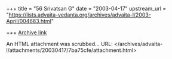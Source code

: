 +++
title = "56 Srivatsan G"
date = "2003-04-17"
upstream_url = "https://lists.advaita-vedanta.org/archives/advaita-l/2003-April/004683.html"

+++
[Archive link](https://lists.advaita-vedanta.org/archives/advaita-l/2003-April/004683.html)

An HTML attachment was scrubbed...
URL: </archives/advaita-l/attachments/20030417/7ba75cfe/attachment.html>
